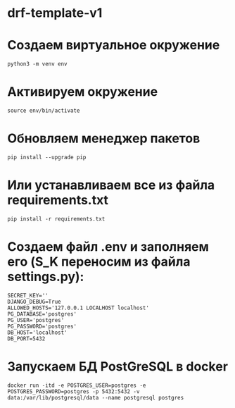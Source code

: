 # drf-template-v1

# Создаем виртуальное окружение

    python3 -m venv env

# Активируем окружение

    source env/bin/activate

# Обновляем менеджер пакетов

    pip install --upgrade pip

# Или устанавливаем все из файла requirements.txt

    pip install -r requirements.txt

# Создаем файл .env и заполняем его (S_K переносим из файла settings.py):

    SECRET_KEY=''
    DJANGO_DEBUG=True
    ALLOWED_HOSTS='127.0.0.1 LOCALHOST localhost'
    PG_DATABASE='postgres'
    PG_USER='postgres'
    PG_PASSWORD='postgres'
    DB_HOST='localhost'
    DB_PORT=5432

# Запускаем БД PostGreSQL в docker

    docker run -itd -e POSTGRES_USER=postgres -e POSTGRES_PASSWORD=postgres -p 5432:5432 -v data:/var/lib/postgresql/data --name postgresql postgres

